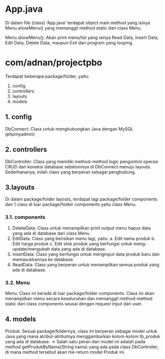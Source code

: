 # App.java

Di dalam file (class) 'App.java' terdapat object main method yang isinya
Menu.showMenu() yang memanggil method static dari class Menu.

Menu.showMenu();
Akan print menu/list yang isinya Read Data, Insert Data, Edit Data,
Delete Data, maupun Exit dari program yang looping.

# com/adnan/projectpbo

Terdapat beberapa package/folder, yaitu:

1. config
2. controllers
3. layouts
4. models

## 1. config

DbConnect: Class untuk menghubungkan Java dengan MySQL (phpmyadmin)

## 2. controllers

DbController: Class yang memiliki method-method logic pengontrol operasi
CRUD dari koneksi database sebelumnya di DbConnect menuju layouts.
Sederhananya, inilah class yang berperan sebagai penghubung.

## 3.layouts

Di dalam package/folder layouts, terdapat lagi package/folder components
dan 1 class di luar package/folder components yaitu class Menu.

### 3.1. components

1. DeleteData: Class untuk menampilkan print output menu hapus data
   yang ada di database dari class Menu.
2. EditData: Class yang berisikan menu lagi, yaitu:
   a. Edit nama produk
   b. Edit harga produk
   c. Edit stok produk
   yang berfungsi untuk meng-update/mengubah data yang ada di database.
3. InsertData: Class yang berfungsi untuk menginput data produk baru
   dan memasukkannya ke database.
4. ReadData: Class yang berperan untuk menampilkan semua produk yang
   ada di database.

### 3.2. Menu

Menu: Class ini berada di luar package/folder components. Class ini akan
menampilkan menu secara keseluruhan dan memanggil method-method static
dari class components seusai dengan request input dari user.

## 4. models

Produk: Sesuai package/foldernya, class ini berperan sebagai model untuk Java
yang mana atribut-atributnya menggambarkan kolom-kolom tb_produk yang ada
di database.
-> Salah satu peran dari model ini adalah pada method
getProdukByNama(String nama) yang ada pada class DbController,
di mana method tersebut akan me-return model Produk ini.

